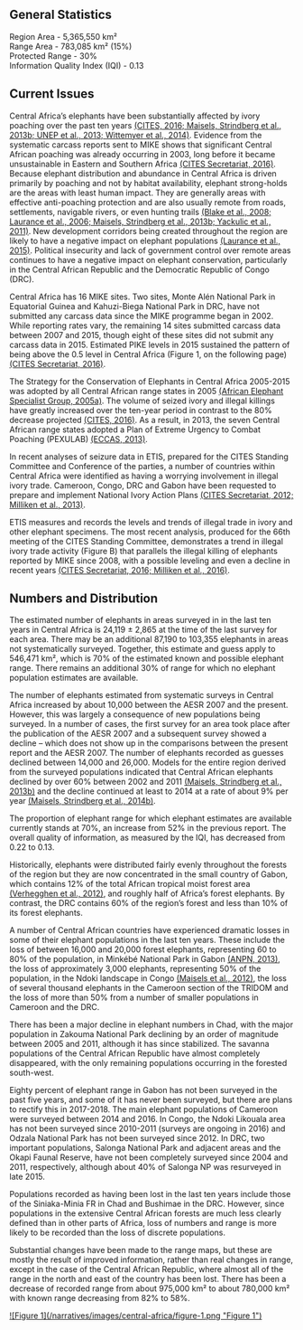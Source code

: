 ## General Statistics

Region Area - 5,365,550 km²<br />
Range Area - 783,085 km² (15%)<br />
Protected Range - 30%<br />
Information Quality Index (IQI) - 0.13

## Current Issues

Central Africa’s elephants have been substantially affected by ivory poaching over the past ten years [(CITES, 2016; Maisels, Strindberg et al., 2013b; UNEP et al., 2013; Wittemyer et al., 2014)](/references#c). Evidence from the systematic carcass reports sent to MIKE shows that significant Central African poaching was already occurring in 2003, long before it became unsustainable in Eastern and Southern Africa [(CITES Secretariat, 2016)](/references#c). Because elephant distribution and abundance in Central Africa is driven primarily by poaching and not by habitat availability, elephant strong-holds are the areas with least human impact. They are generally areas with effective anti-poaching protection and are also usually remote from roads, settlements, navigable rivers, or even hunting trails [(Blake et al., 2008; Laurance et al., 2006; Maisels, Strindberg et al., 2013b; Yackulic et al., 2011)](/references#b). New development corridors being created throughout the region are likely to have a negative impact on elephant populations [(Laurance et al., 2015)](/references#l). Political insecurity and lack of government control over remote areas continues to have a negative impact on elephant conservation, particularly in the Central African Republic and the Democratic Republic of Congo (DRC).
 
Central Africa has 16 MIKE sites. Two sites, Monte Alén National Park in Equatorial Guinea and Kahuzi-Biega National Park in DRC, have not submitted any carcass data since the MIKE programme began in 2002. While reporting rates vary, the remaining 14 sites submitted carcass data between 2007 and 2015, though eight of these sites did not submit any carcass data in 2015. Estimated PIKE levels in 2015 sustained the pattern of being above the 0.5 level in Central Africa (Figure 1, on the following page) [(CITES Secretariat, 2016)](/references#c).

The Strategy for the Conservation of Elephants in Central Africa 2005-2015 was adopted by all Central African range states in 2005 [(African Elephant Specialist Group, 2005a)](/references#a). The volume of seized ivory and illegal killings have greatly increased over the ten-year period in contrast to the 80% decrease projected [(CITES, 2016)](/references#c). As a result, in 2013, the seven Central African range states adopted a Plan of Extreme Urgency to Combat Poaching (PEXULAB) [(ECCAS, 2013)](/references#e).

In recent analyses of seizure data in ETIS, prepared for the CITES Standing Committee and Conference of the parties, a number of countries within Central Africa were identified as having a worrying involvement in illegal ivory trade. Cameroon, Congo, DRC and Gabon have been requested to prepare and implement National Ivory Action Plans [(CITES Secretariat, 2012; Milliken et al., 2013)](/references#c).

ETIS measures and records the levels and trends of illegal trade in ivory and other elephant specimens. The most recent analysis, produced for the 66th meeting of the CITES Standing Committee, demonstrates a trend in illegal ivory trade activity (Figure B) that parallels the illegal killing of elephants reported by MIKE since 2008, with a possible leveling and even a decline in recent years [(CITES Secretariat, 2016; Milliken et al., 2016)](/references#c).

## Numbers and Distribution

The estimated number of elephants in areas surveyed in in the last ten years in Central Africa is 24,119 ± 2,865 at the time of the last survey for each area. There may be an additional 87,190 to 103,355 elephants in areas not systematically surveyed. Together, this estimate and guess apply to 546,471 km², which is 70% of the estimated known and possible elephant range. There remains an additional 30% of range for which no elephant population estimates are available.

The number of elephants estimated from systematic surveys in Central Africa increased by about 10,000 between the AESR 2007 and the present. However, this was largely a consequence of new populations being surveyed. In a number of cases, the first survey for an area took place after the publication of the AESR 2007 and a subsequent survey showed a decline – which does not show up in the comparisons between the present report and the AESR 2007. The number of elephants recorded as guesses declined between 14,000 and 26,000. Models for the entire region derived from the surveyed populations indicated that Central African elephants declined by over 60% between 2002 and 2011 [(Maisels, Strindberg et al., 2013b)](/references#m) and the decline continued at least to 2014 at a rate of about 9% per year [(Maisels, Strindberg et al., 2014b)](/references#m).
  
The proportion of elephant range for which elephant estimates are available currently stands at 70%, an increase from 52% in the previous report. The overall quality of information, as measured by the IQI, has decreased from 0.22 to 0.13.

Historically, elephants were distributed fairly evenly throughout the forests of the region but they are now concentrated in the small country of Gabon, which contains 12% of the total African tropical moist forest area [(Verhegghen et al., 2012)](/references#v), and roughly half of Africa’s forest elephants. By contrast, the DRC contains 60% of the region’s forest and less than 10% of its forest elephants.

A number of Central African countries have experienced dramatic losses in some of their elephant populations in the last ten years. These include the loss of between 16,000 and 20,000 forest elephants, representing 60 to 80% of the population, in Minkébé National Park in Gabon [(ANPN, 2013)](/references#a), the loss of approximately 3,000 elephants, representing 50% of the population, in the Ndoki landscape in Congo [(Maisels et al., 2012)](/references#m), the loss of several thousand elephants in the Cameroon section of the TRIDOM and the loss of more than 50% from a number of smaller populations in Cameroon and the DRC.
 
There has been a major decline in elephant numbers in Chad, with the major population in Zakouma National Park declining by an order of magnitude between 2005 and 2011, although it has since stabilized. The savanna populations of the Central African Republic have almost completely disappeared, with the only remaining populations occurring in the forested south-west.

Eighty percent of elephant range in Gabon has not been surveyed in the past five years, and some of it has never been surveyed, but there are plans to rectify this in 2017-2018. The main elephant populations of Cameroon were surveyed between 2014 and 2016. In Congo, the Ndoki Likouala area has not been surveyed since 2010-2011 (surveys are ongoing in 2016) and Odzala National Park has not been surveyed since 2012. In DRC, two important populations, Salonga National Park and adjacent areas and the Okapi Faunal Reserve, have not been completely surveyed since 2004 and 2011, respectively, although about 40% of Salonga NP was resurveyed in late 2015.
 
Populations recorded as having been lost in the last ten years include those of the Siniaka-Minia FR in Chad and Bushimae in the DRC. However, since populations in the extensive Central African forests are much less clearly defined than in other parts of Africa, loss of numbers and range is more likely to be recorded than the loss of discrete populations.
  
Substantial changes have been made to the range maps, but these are mostly the result of improved information, rather than real changes in range, except in the case of the Central African Republic, where almost all of the range in the north and east of the country has been lost. There has been a decrease of recorded range from about 975,000 km² to about 780,000 km² with known range decreasing from 82% to 58%.

<a href="/narratives/images/central-africa/figure-1.png" target="_blank">
  ![Figure 1](/narratives/images/central-africa/figure-1.png "Figure 1")
</a>
